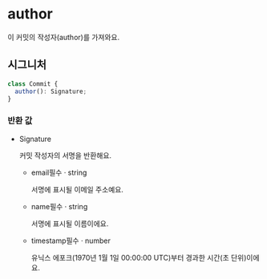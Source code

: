 # author

이 커밋의 작성자(author)를 가져와요.

## 시그니처

```ts
class Commit {
  author(): Signature;
}
```

### 반환 값

<ul class="param-ul">
  <li class="param-li param-li-root">
    <span class="param-type">Signature</span>
    <br>
    <p class="param-description">커밋 작성자의 서명을 반환해요.</p>
    <ul class="param-ul">
      <li class="param-li">
        <span class="param-name">email</span><span class="param-required">필수</span>&nbsp;·&nbsp;<span class="param-type">string</span>
        <br>
        <p class="param-description">서명에 표시될 이메일 주소예요.</p>
      </li>
      <li class="param-li">
        <span class="param-name">name</span><span class="param-required">필수</span>&nbsp;·&nbsp;<span class="param-type">string</span>
        <br>
        <p class="param-description">서명에 표시될 이름이에요.</p>
      </li>
      <li class="param-li">
        <span class="param-name">timestamp</span><span class="param-required">필수</span>&nbsp;·&nbsp;<span class="param-type">number</span>
        <br>
        <p class="param-description">유닉스 에포크(1970년 1월 1일 00:00:00 UTC)부터 경과한 시간(초 단위)이에요.</p>
      </li>
    </ul>
  </li>
</ul>